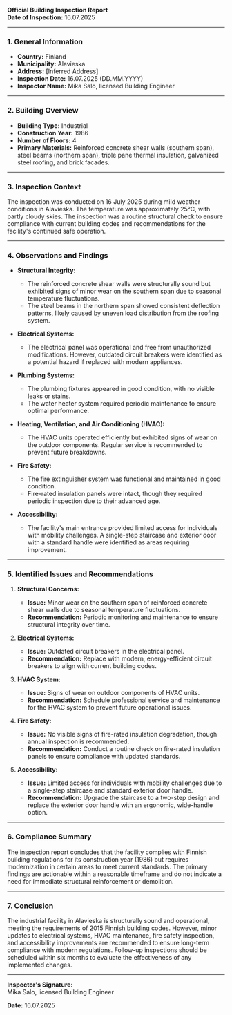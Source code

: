 

**Official Building Inspection Report**  
**Date of Inspection:** 16.07.2025  

---

### **1. General Information**

- **Country:** Finland  
- **Municipality:** Alavieska  
- **Address:** [Inferred Address]  
- **Inspection Date:** 16.07.2025 (DD.MM.YYYY)  
- **Inspector Name:** Mika Salo, licensed Building Engineer  

---

### **2. Building Overview**

- **Building Type:** Industrial  
- **Construction Year:** 1986  
- **Number of Floors:** 4  
- **Primary Materials:** Reinforced concrete shear walls (southern span), steel beams (northern span), triple pane thermal insulation, galvanized steel roofing, and brick facades.  

---

### **3. Inspection Context**

The inspection was conducted on 16 July 2025 during mild weather conditions in Alavieska. The temperature was approximately 25°C, with partly cloudy skies. The inspection was a routine structural check to ensure compliance with current building codes and recommendations for the facility's continued safe operation.

---

### **4. Observations and Findings**

- **Structural Integrity:**  
  - The reinforced concrete shear walls were structurally sound but exhibited signs of minor wear on the southern span due to seasonal temperature fluctuations.
  - The steel beams in the northern span showed consistent deflection patterns, likely caused by uneven load distribution from the roofing system.

- **Electrical Systems:**  
  - The electrical panel was operational and free from unauthorized modifications. However, outdated circuit breakers were identified as a potential hazard if replaced with modern appliances.

- **Plumbing Systems:**  
  - The plumbing fixtures appeared in good condition, with no visible leaks or stains.
  - The water heater system required periodic maintenance to ensure optimal performance.

- **Heating, Ventilation, and Air Conditioning (HVAC):**  
  - The HVAC units operated efficiently but exhibited signs of wear on the outdoor components. Regular service is recommended to prevent future breakdowns.

- **Fire Safety:**  
  - The fire extinguisher system was functional and maintained in good condition.
  - Fire-rated insulation panels were intact, though they required periodic inspection due to their advanced age.

- **Accessibility:**  
  - The facility's main entrance provided limited access for individuals with mobility challenges. A single-step staircase and exterior door with a standard handle were identified as areas requiring improvement.

---

### **5. Identified Issues and Recommendations**

1. **Structural Concerns:**  
   - **Issue:** Minor wear on the southern span of reinforced concrete shear walls due to seasonal temperature fluctuations.  
   - **Recommendation:** Periodic monitoring and maintenance to ensure structural integrity over time.

2. **Electrical Systems:**  
   - **Issue:** Outdated circuit breakers in the electrical panel.  
   - **Recommendation:** Replace with modern, energy-efficient circuit breakers to align with current building codes.

3. **HVAC System:**  
   - **Issue:** Signs of wear on outdoor components of HVAC units.  
   - **Recommendation:** Schedule professional service and maintenance for the HVAC system to prevent future operational issues.

4. **Fire Safety:**  
   - **Issue:** No visible signs of fire-rated insulation degradation, though annual inspection is recommended.  
   - **Recommendation:** Conduct a routine check on fire-rated insulation panels to ensure compliance with updated standards.

5. **Accessibility:**  
   - **Issue:** Limited access for individuals with mobility challenges due to a single-step staircase and standard exterior door handle.  
   - **Recommendation:** Upgrade the staircase to a two-step design and replace the exterior door handle with an ergonomic, wide-handle option.

---

### **6. Compliance Summary**

The inspection report concludes that the facility complies with Finnish building regulations for its construction year (1986) but requires modernization in certain areas to meet current standards. The primary findings are actionable within a reasonable timeframe and do not indicate a need for immediate structural reinforcement or demolition.

---

### **7. Conclusion**

The industrial facility in Alavieska is structurally sound and operational, meeting the requirements of 2015 Finnish building codes. However, minor updates to electrical systems, HVAC maintenance, fire safety inspection, and accessibility improvements are recommended to ensure long-term compliance with modern regulations. Follow-up inspections should be scheduled within six months to evaluate the effectiveness of any implemented changes.

---

**Inspector's Signature:**  
Mika Salo, licensed Building Engineer  

**Date:** 16.07.2025